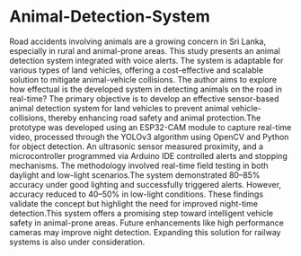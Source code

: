 # Animal-Detection-System
Road accidents involving animals are a growing concern in Sri Lanka, especially in rural and animal-prone areas. This study presents an animal detection system integrated with voice alerts. The system is adaptable for various types of land vehicles, offering a cost-effective and scalable solution to mitigate animal-vehicle collisions. The author aims to explore how effectual is the developed system in detecting animals on the road in real-time? The primary objective is to develop an effective sensor-based animal detection system for land vehicles to prevent animal vehicle-collisions, thereby enhancing road safety and animal protection.The prototype was developed using an ESP32-CAM module to capture real-time video, processed through the YOLOv3 algorithm using OpenCV and Python for object detection. An ultrasonic sensor measured proximity, and a microcontroller programmed via Arduino IDE controlled alerts and stopping mechanisms. The methodology involved real-time field testing in both daylight and low-light scenarios.The system demonstrated 80–85% accuracy under good lighting and successfully triggered alerts. However, accuracy reduced to 40–50% in low-light conditions. These findings validate the concept but highlight the need for improved night-time detection.This system offers a promising step toward intelligent vehicle safety in animal-prone areas. Future enhancements like high performance cameras may improve night detection. Expanding this solution for railway systems is also under consideration.
